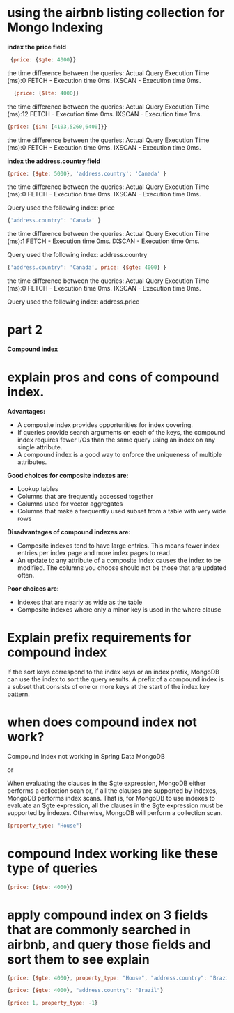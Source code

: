 
# using the airbnb listing collection for Mongo Indexing

**index the price field**

```js
 {price: {$gte: 4000}}
```
the time difference between the queries:
Actual Query Execution Time (ms):0
FETCH - Execution time 0ms.
IXSCAN - Execution time 0ms.


 
 ```js
   {price: {$lte: 4000}}
 ```
the time difference between the queries:
Actual Query Execution Time (ms):12
FETCH - Execution time 0ms.
IXSCAN - Execution time 1ms.


```js
{price: {$in: [4103,5260,6400]}}
```
the time difference between the queries:
Actual Query Execution Time (ms):0
FETCH - Execution time 0ms.
IXSCAN - Execution time 0ms.

**index the address.country field**

```js
{price: {$gte: 5000}, 'address.country': 'Canada' }
```
the time difference between the queries:
Actual Query Execution Time (ms):0
FETCH - Execution time 0ms.
IXSCAN - Execution time 0ms.

Query used the following index:
price

```js
{'address.country': 'Canada' }
```
the time difference between the queries:
Actual Query Execution Time (ms):1
FETCH - Execution time 0ms.
IXSCAN - Execution time 0ms.

Query used the following index:
address.country


```js
{'address.country': 'Canada', price: {$gte: 4000} }
```
the time difference between the queries:
Actual Query Execution Time (ms):0
FETCH - Execution time 0ms.
IXSCAN - Execution time 0ms.

Query used the following index:
address.price

# part 2

**Compound index**

# explain pros and cons of compound index.
 
 **Advantages:**
 - A composite index provides opportunities for index covering.
 - If queries provide search arguments on each of the keys, the compound index requires fewer I/Os than the same query using an index on any single attribute.
 - A compound index is a good way to enforce the uniqueness of multiple attributes.

**Good choices for composite indexes are:**
 - Lookup tables
 - Columns that are frequently accessed together
 - Columns used for vector aggregates
 - Columns that make a frequently used subset from a table with very wide rows

**Disadvantages of compound indexes are:**
 - Composite indexes tend to have large entries. This means fewer index entries per index page and more index pages to read.
 - An update to any attribute of a composite index causes the index to be modified. The columns you choose should not be those that are updated often.

**Poor choices are:**
 - Indexes that are nearly as wide as the table
 - Composite indexes where only a minor key is used in the where clause

# Explain prefix requirements for compound index

If the sort keys correspond to the index keys or an index prefix, MongoDB can use the index to sort the query results. A prefix of a compound index is a subset that consists of one or more keys at the start of the index key pattern.

# when does compound index not work?

Compound Index not working in Spring Data MongoDB

or

When evaluating the clauses in the $gte expression, MongoDB either performs a collection scan or, if all the clauses are supported by indexes, MongoDB performs index scans. That is, for MongoDB to use indexes to evaluate an $gte expression, all the clauses in the $gte expression must be supported by indexes. Otherwise, MongoDB will perform a collection scan.

```js
{property_type: "House"}
```

# compound Index working like these type of queries

```js
{price: {$gte: 4000}}
```

# apply compound index on 3 fields that are commonly searched in airbnb, and query those fields and sort them to see explain
```js
{price: {$gte: 4000}, property_type: "House", "address.country": "Brazil"}
```


```js
{price: {$gte: 4000}, "address.country": "Brazil"}

{price: 1, property_type: -1}
```

